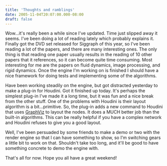 ```yaml
---
title: 'Thoughts and ramblings'
date: 2005-11-04T20:07:00.000-08:00
draft: false
---
```


Wow...it's really been a while since I've updated. Time just slipped away it seems. I've been doing a lot of reading lately which probably explains it. Finally got the DVD set released for Siggraph of this year, so I've been reading a lot of the papers, and there are many interesting ones. The only thing is that reading one paper usually results in the reading of 10 other papers that it references, so it can become quite time consuming. Most interesting for me are the papers on fluid dynamics, image processing, and rigid dynamics. Once the engine I'm working on is finished I should have a nice framework for doing tests and implementing some of the algorithms.

Have been working steadily on the engine, but got distracted yesterday to make a plug-in for Houdini. Got it finished up today. It's perhaps the simplest plug-in I've made it a long time, but it was fun and a nice break from the other stuff. One of the problems with Houdini is their layout algorithm is a bit...primitive. So, the plug-in adds a new command to Houdini that uses [GraphViz](http://www.graphviz.org/) to layout the nodes. It does a MUCH better job than the built-in algorithms. This can be really helpful if you have a complex network and Houdini refuses to give you a good layout.

Well, I've been persuaded by some friends to make a demo or two with the render engine so that I can have something to show, so I'm switching gears a little bit to work on that. Shouldn't take too long, and it'll be good to have something concrete to demo the engine with.

That's all for now. Hope you all have a great weekend!
